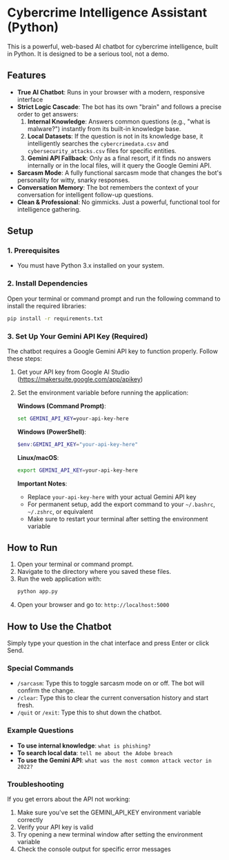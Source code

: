 # Cybercrime Intelligence Assistant (Python)

This is a powerful, web-based AI chatbot for cybercrime intelligence, built in Python. It is designed to be a serious tool, not a demo.

## Features

- **True AI Chatbot**: Runs in your browser with a modern, responsive interface
- **Strict Logic Cascade**: The bot has its own "brain" and follows a precise order to get answers:
    1.  **Internal Knowledge**: Answers common questions (e.g., "what is malware?") instantly from its built-in knowledge base.
    2.  **Local Datasets**: If the question is not in its knowledge base, it intelligently searches the `cybercrimedata.csv` and `cybersecurity_attacks.csv` files for specific entities.
    3.  **Gemini API Fallback**: Only as a final resort, if it finds no answers internally or in the local files, will it query the Google Gemini API.
- **Sarcasm Mode**: A fully functional sarcasm mode that changes the bot's personality for witty, snarky responses.
- **Conversation Memory**: The bot remembers the context of your conversation for intelligent follow-up questions.
- **Clean & Professional**: No gimmicks. Just a powerful, functional tool for intelligence gathering.

## Setup

### 1. Prerequisites
- You must have Python 3.x installed on your system.

### 2. Install Dependencies
Open your terminal or command prompt and run the following command to install the required libraries:
```bash
pip install -r requirements.txt
```

### 3. Set Up Your Gemini API Key (Required)
The chatbot requires a Google Gemini API key to function properly. Follow these steps:

1. Get your API key from Google AI Studio (https://makersuite.google.com/app/apikey)
2. Set the environment variable before running the application:

   **Windows (Command Prompt)**:
   ```cmd
   set GEMINI_API_KEY=your-api-key-here
   ```

   **Windows (PowerShell)**:
   ```powershell
   $env:GEMINI_API_KEY="your-api-key-here"
   ```

   **Linux/macOS**:
   ```bash
   export GEMINI_API_KEY=your-api-key-here
   ```

   **Important Notes**: 
   - Replace `your-api-key-here` with your actual Gemini API key
   - For permanent setup, add the export command to your `~/.bashrc`, `~/.zshrc`, or equivalent
   - Make sure to restart your terminal after setting the environment variable

## How to Run

1. Open your terminal or command prompt.
2. Navigate to the directory where you saved these files.
3. Run the web application with:
   ```bash
   python app.py
   ```
4. Open your browser and go to: `http://localhost:5000`

## How to Use the Chatbot

Simply type your question in the chat interface and press Enter or click Send.

### Special Commands

- `/sarcasm`: Type this to toggle sarcasm mode on or off. The bot will confirm the change.
- `/clear`: Type this to clear the current conversation history and start fresh.
- `/quit` or `/exit`: Type this to shut down the chatbot.

### Example Questions

- **To use internal knowledge**: `what is phishing?`
- **To search local data**: `tell me about the Adobe breach`
- **To use the Gemini API**: `what was the most common attack vector in 2022?`

### Troubleshooting

If you get errors about the API not working:
1. Make sure you've set the GEMINI_API_KEY environment variable correctly
2. Verify your API key is valid
3. Try opening a new terminal window after setting the environment variable
4. Check the console output for specific error messages 